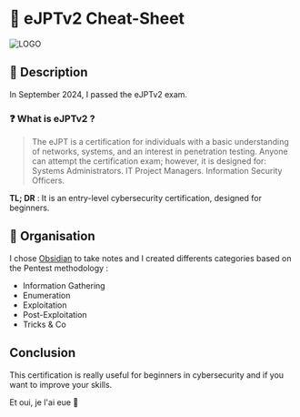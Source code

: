 # 📝 eJPTv2 Cheat-Sheet

![LOGO](https://miro.medium.com/v2/resize:fit:500/1*0G0W5OEi_YHa_mQY6SdEug.png)

## 📜 Description

In September 2024, I passed the eJPTv2 exam.

### ❓ What is eJPTv2 ?

> The eJPT is a certification for individuals with a basic understanding of networks, systems, and an interest in penetration testing. Anyone can attempt the certification exam; however, it is designed for: Systems Administrators. IT Project Managers. Information Security Officers.

**TL; DR** : It is an entry-level cybersecurity certification, designed for beginners.


## 📁 Organisation


I chose [Obsidian](https://obsidian.md/) to take notes and I created differents categories based on the Pentest methodology :

- Information Gathering
- Enumeration
- Exploitation
- Post-Exploitation
- Tricks & Co

## Conclusion

This certification is really useful for beginners in cybersecurity and if you want to improve your skills.

Et oui, je l'ai eue 🥳
